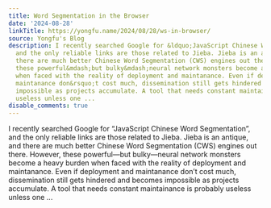 ```yaml
---
title: Word Segmentation in the Browser
date: '2024-08-28'
linkTitle: https://yongfu.name/2024/08/28/ws-in-browser/
source: Yongfu's Blog
description: I recently searched Google for &ldquo;JavaScript Chinese Word Segmentation&rdquo;,
  and the only reliable links are those related to Jieba. Jieba is an antique, and
  there are much better Chinese Word Segmentation (CWS) engines out there. However,
  these powerful&mdash;but bulky&mdash;neural network monsters become a heavy burden
  when faced with the reality of deployment and maintanance. Even if deployment and
  maintanance don&rsquo;t cost much, dissemination still gets hindered and becomes
  impossible as projects accumulate. A tool that needs constant maintainance is probably
  useless unless one ...
disable_comments: true
---
```

I recently searched Google for &ldquo;JavaScript Chinese Word Segmentation&rdquo;, and the only reliable links are those related to Jieba. Jieba is an antique, and there are much better Chinese Word Segmentation (CWS) engines out there. However, these powerful&mdash;but bulky&mdash;neural network monsters become a heavy burden when faced with the reality of deployment and maintanance. Even if deployment and maintanance don&rsquo;t cost much, dissemination still gets hindered and becomes impossible as projects accumulate. A tool that needs constant maintainance is probably useless unless one ...